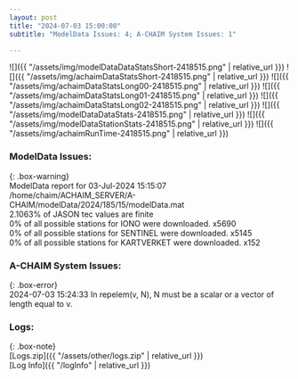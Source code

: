 ```yaml
---
layout: post
title: "2024-07-03 15:00:00"
subtitle: "ModelData Issues: 4; A-CHAIM System Issues: 1"

---
```


![]({{ "/assets/img/modelDataDataStatsShort-2418515.png" | relative_url }})
![]({{ "/assets/img/achaimDataStatsShort-2418515.png" | relative_url }})
![]({{ "/assets/img/achaimDataStatsLong00-2418515.png" | relative_url }})
![]({{ "/assets/img/achaimDataStatsLong01-2418515.png" | relative_url }})
![]({{ "/assets/img/achaimDataStatsLong02-2418515.png" | relative_url }})
![]({{ "/assets/img/modelDataDataStats-2418515.png" | relative_url }})
![]({{ "/assets/img/modelDataStationStats-2418515.png" | relative_url }})
![]({{ "/assets/img/achaimRunTime-2418515.png" | relative_url }})


### ModelData Issues:  
  
{: .box-warning}  
 ModelData report for 03-Jul-2024 15:15:07   
 /home/chaim/ACHAIM_SERVER/A-CHAIM/modelData/2024/185/15/modelData.mat   
 2.1063% of JASON tec values are finite   
 0% of all possible stations for IONO were downloaded. x5690   
 0% of all possible stations for SENTINEL were downloaded. x5145   
 0% of all possible stations for KARTVERKET were downloaded. x152   
  
### A-CHAIM System Issues:  
  
{: .box-error}  
2024-07-03 15:24:33 In repelem(v, N), N must be a scalar or a vector of length equal to v.  

### Logs:  
  
{: .box-note}  
[Logs.zip]({{ "/assets/other/logs.zip" | relative_url }})  
[Log Info]({{ "/logInfo" | relative_url }})  
